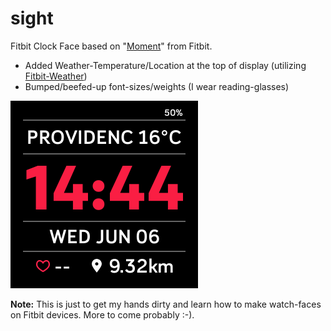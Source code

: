 # sight
Fitbit Clock Face based on "<a href="https://github.com/Fitbit/sdk-moment">Moment</a>" from Fitbit.

- Added Weather-Temperature/Location at the top of display (utilizing <a href="https://github.com/gregoiresage/fitbit-weather">Fitbit-Weather</a>)
- Bumped/beefed-up font-sizes/weights (I wear reading-glasses)

![Alt text](https://raw.githubusercontent.com/cbuijs/sight/master/screenshots/Sight-Screenshot-Versa.png "ScreenShot")

<b>Note:</b> This is just to get my hands dirty and learn how to make watch-faces on Fitbit devices. More to come probably :-).
